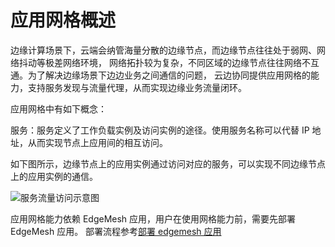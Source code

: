 # 应用网格概述

边缘计算场景下，云端会纳管海量分散的边缘节点，而边缘节点往往处于弱网、网络抖动等极差网络环境，
网络拓扑较为复杂，不同区域的边缘节点往往网络不互通。为了解决边缘场景下边边业务之间通信的问题，
云边协同提供应用网格的能力，支持服务发现与流量代理，从而实现边缘业务流量闭环。

应用网格中有如下概念：

服务：服务定义了工作负载实例及访问实例的途径。使用服务名称可以代替 IP 地址，从而实现节点上应用间的相互访问。

如下图所示，边缘节点上的应用实例通过访问对应的服务，可以实现不同边缘节点上的应用实例的通信。

![服务流量访问示意图](https://docs.daocloud.io/daocloud-docs-images/docs/zh/docs/kant/images/network-overview-01.png)

应用网格能力依赖 EdgeMesh 应用，用户在使用网格能力前，需要先部署 EdgeMesh 应用。
部署流程参考[部署 edgemesh 应用](./deploy-edgemesh.md)